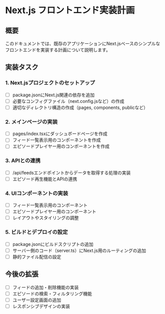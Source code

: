 # Next.js フロントエンド実装計画

## 概要
このドキュメントでは、既存のアプリケーションにNext.jsベースのシンプルなフロントエンドを実装する計画について説明します。

## 実装タスク

### 1. Next.jsプロジェクトのセットアップ
- [ ] package.jsonにNext.js関連の依存を追加
- [ ] 必要なコンフィグファイル（next.config.jsなど）の作成
- [ ] 適切なディレクトリ構造の作成（pages, components, publicなど）

### 2. メインページの実装
- [ ] pages/index.tsxにダッシュボードページを作成
- [ ] フィード一覧表示用のコンポーネントを作成
- [ ] エピソードプレイヤー用のコンポーネントを作成

### 3. APIとの連携
- [ ] /api/feedsエンドポイントからデータを取得する処理の実装
- [ ] エピソード再生機能とAPIの連携

### 4. UIコンポーネントの実装
- [ ] フィード一覧表示用のコンポーネント
- [ ] エピソードプレイヤー用のコンポーネント
- [ ] レイアウトやスタイリングの調整

### 5. ビルドとデプロイの設定
- [ ] package.jsonにビルドスクリプトの追加
- [ ] サーバー側のコード（server.ts）にNext.js用のルーティングの追加
- [ ] 静的ファイル配信の設定

## 今後の拡張
- [ ] フィードの追加・削除機能の実装
- [ ] エピソードの検索・フィルタリング機能
- [ ] ユーザー設定画面の追加
- [ ] レスポンシブデザインの実装
